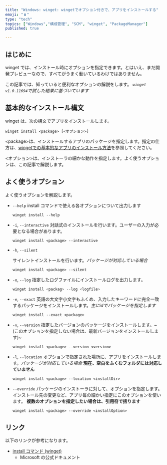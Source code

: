 ```yaml
---
title: "Windows: winget: wingetでオプション付きで、アプリをインストールする"
emoji: "🪆"
type: "tech"
topics: ["Windows","構成管理", "SCM", "winget", "PackageManager"]
published: true

---
```


## はじめに

winget では、インストール時にオプションを指定できます。とはいえ、まだ開発プレビューなので、すべてがうまく動いているわけではありません。

この記事では、知っていると便利なオプションの解説をします。 *`winget v1.0.11694`で試した結果に基づいています*

## 基本的なインストール構文

winget は、次の構文でアプリをインストールします。

`winget install <package> [<オプション>]`

\<package\>は、インストールするアプリのパッケージを指定します。指定の仕方は、[wingetでの基本的なアプリのインストール方法](winget-install_basic)を参照してください。

\<オプション\>は、インストーラの細かな動作を指定します。よく使うオプションは、この記事で解説します。

## よく使うオプション

よく使うオプションを解説します。

- `--help`
  install コマンドで使える各オプションについて出力します

   ``` :PowerShell
   winget install --help
   
   ```

- `-i`, `--interactive`
  対話式のインストールを行います。ユーザーの入力が必要となる場合があります。

   ``` :PowerShell
   winget install <package> --interactive
   
   ```

- `-h`, `--silent`

  サイレントインストールを行います。*パッケージが対応している場合*

   ``` :PowerInstall
   winget install <package> --silent
   
   ```

- `-o`, `--log`
  指定したログファイルにインストールログを出力します。

   ``` powershell
   winget install <packag> --log <logfile>
  
   ```

- `-e`, `--exact`
  英語の大文字小文字もふくめ、入力したキーワードに完全一致するパッケージをインストールします。*主にidでパッケージを指定します*

   ``` :PowerShell
   winget install --exact <package>
  
   ```

- `-v`, `--version`
  指定したバージョンのパッケージをインストールします。~(このオプションを指定しない場合は、最新バージョンをインストールします)~

   ``` :PowerShell
   winget install <package> --version <version>
  
   ```

- `-l`, `--location`
  オプションで指定された場所に、アプリをインストールします。*パッケージが対応している場合*
  **現在、空白をふくむフォルダには対応していません**

   ``` :PowerShell
   winget install <package> --location <installDir>
   
   ```

- `--override`
  パッケージのインストーラに対して、オプションを指定します。
  インストール先の変更など、アプリ毎の細かい指定にこのオプションを使います。
  **複数のオプションを指定したい場合は、引用符で括ります**

   ``` :PowerShell
   winget install <package> --override <installOption>
   
   ```

## リンク

以下のリンクが参考になります。

- [install コマンド (winget)](https://docs.microsoft.com/ja-jp/windows/package-manager/winget/install)
  - Microsoft の公式ドキュメント
